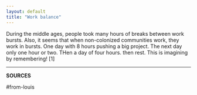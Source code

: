 ```yaml
---
layout: default
title: "Work balance"
---
```





During the middle ages, people took many hours of breaks between work bursts. Also, it seems that when non-colonized communities work, they work in bursts. One day with 8 hours pushing a big project. The next day only one hour or two. THen a day of four hours. then rest. This is imagining by remembering! [1]



__________
**SOURCES**

#from-louis